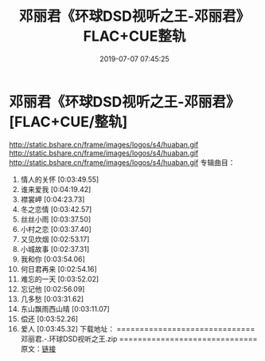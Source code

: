 ﻿---
title: 邓丽君《环球DSD视听之王-邓丽君》FLAC+CUE整轨
date: 2019-07-07 07:45:25
categories: APE、FLAC、MP3
tags: 国语流行
---
# 邓丽君《环球DSD视听之王-邓丽君》[FLAC+CUE/整轨]

http://static.bshare.cn/frame/images/logos/s4/huaban.gif
http://static.bshare.cn/frame/images/logos/s4/huaban.gif
http://static.bshare.cn/frame/images/logos/s4/huaban.gif
专辑曲目：
01. 情人的关怀 [0:03:49.55]
02. 谁来爱我 [0:04:19.42]
03. 襟裳岬 [0:04:23.73]
04. 冬之恋情 [0:03:42.57]
05. 丝丝小雨 [0:03:37.50]
06. 小村之恋 [0:03:37.40]
07. 又见炊烟 [0:02:53.17]
08. 小城故事 [0:02:37.31]
09. 我和你 [0:03:54.06]
10. 何日君再来 [0:02:54.16]
11. 难忘的一天 [0:03:52.02]
12. 忘记他 [0:02:56.09]
13. 几多愁 [0:03:31.62]
14. 东山飘雨西山晴 [0:03:11.07]
15. 偿还 [0:03:52.26]
16. 爱人 [0:03:45.32]
下载地址：
==============================
邓丽君.-.环球DSD视听之王.zip
==============================
原文：[链接](https://blog.sina.com.cn/s/blog_1647c7e760102zzqm.html)